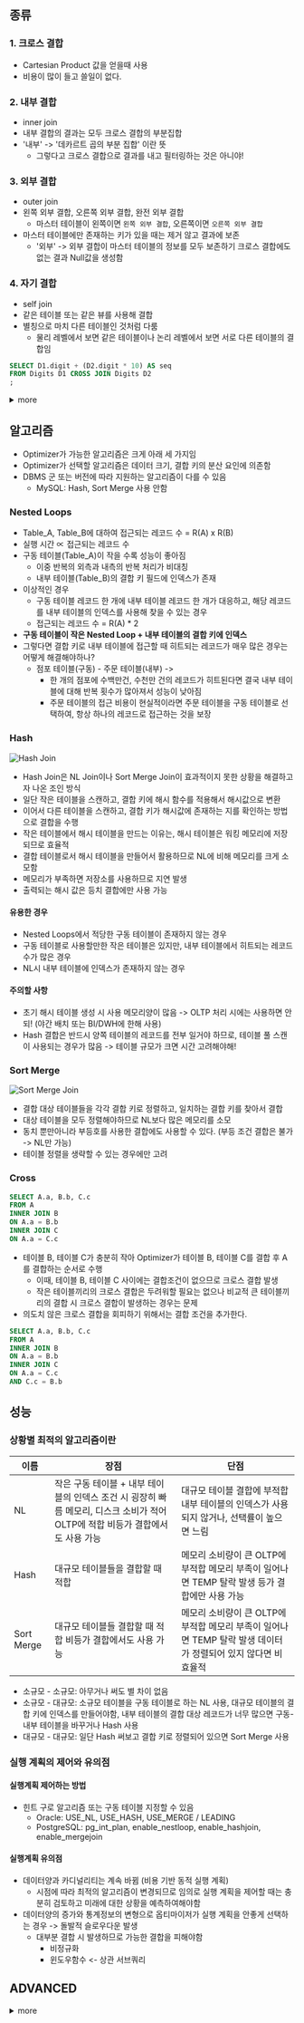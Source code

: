## 종류

### 1. 크로스 결합
* Cartesian Product 값을 얻을때 사용
* 비용이 많이 들고 쓸일이 없다.


### 2. 내부 결합
* inner join 
* 내부 결합의 결과는 모두 크로스 결합의 부분집합
* '내부' -> '데카르트 곱의 부분 집합' 이란 뜻
  * 그렇다고 크로스 결합으로 결과를 내고 필터링하는 것은 아니야!
 

### 3. 외부 결합
* outer join
* 왼쪽 외부 결합, 오른쪽 외부 결합, 완전 외부 결합
  * 마스터 테이블이 왼쪽이면 `왼쪽 외부 결합`, 오른쪽이면 `오른쪽 외부 결합`
* 마스터 테이블에만 존재하는 키가 있을 때는 제거 않고 결과에 보존
  * '외부' -> 외부 결합이 마스터 테이블의 정보를 모두 보존하기 크로스 결합에도 없는 결과 Null값을 생성함


### 4. 자기 결합
* self join
* 같은 테이블 또는 같은 뷰를 사용해 결합
* 별칭으로 마치 다른 테이블인 것처럼 다룸
  * 물리 레벨에서 보면 같은 테이블이나 논리 레벨에서 보면 서로 다른 테이블의 결합임
```sql
SELECT D1.digit + (D2.digit * 10) AS seq 
FROM Digits D1 CROSS JOIN Digits D2
;
```
<details close>
<summary>more</summary>

```sql
# 100 Rows
0
10
20
30
40
50
60
70
80
90
1
11
21
31
41
51
61
71
81
91
2
12
22
32
42
52
62
72
82
92
3
13
23
33
43
53
63
73
83
93
4
14
24
34
44
54
64
74
84
94
5
15
25
35
45
55
65
75
85
95
6
16
26
36
46
56
66
76
86
96
7
17
27
37
47
57
67
77
87
97
8
18
28
38
48
58
68
78
88
98
9
19
29
39
49
59
69
79
89
99
```

</details>


## 알고리즘
* Optimizer가 가능한 알고리즘은 크게 아래 세 가지임
* Optimizer가 선택할 알고리즘은 데이터 크기, 결합 키의 분산 요인에 의존함
* DBMS 군 또는 버전에 따라 지원하는 알고리즘이 다를 수 있음
  * MySQL: Hash, Sort Merge 사용 안함 

### Nested Loops
* Table_A, Table_B에 대하여 접근되는 레코드 수 = R(A) x R(B)
* 실행 시간 ∝ 접근되는 레코드 수
* 구동 테이블(Table_A)이 작을 수록 성능이 좋아짐 
  * 이중 반복의 외측과 내측의 반복 처리가 비대칭
  * 내부 테이블(Table_B)의 결합 키 필드에 인덱스가 존재
* 이상적인 경우
  * 구동 테이블 레코드 한 개에 내부 테이블 레코드 한 개가 대응하고, 해당 레코드를 내부 테이블의 인덱스를 사용해 찾을 수 있는 경우
  * 접근되는 레코드 수 = R(A) * 2
* **구동 테이블이 작은 Nested Loop + 내부 테이블의 결합 키에 인덱스** 
* 그렇다면 결합 키로 내부 테이블에 접근할 때 히트되는 레코드가 매우 많은 경우는 어떻게 해결해야하나?
  * 점포 테이블(구동) - 주문 테이블(내부) -> 
    * 한 개의 점포에 수백만건, 수천만 건의 레코드가 히트된다면 결국 내부 테이블에 대해 반복 횟수가 많아져서 성능이 낮아짐
    * 주문 테이블의 접근 비용이 현실적이라면 주문 테이블을 구동 테이블로 선택하여, 항상 하나의 레코드로 접근하는 것을 보장

### Hash
![Hash Join](/img/6_hash_join.png)
* Hash Join은 NL Join이나 Sort Merge Join이 효과적이지 못한 상황을 해결하고자 나온 조인 방식
* 일단 작은 테이블을 스캔하고, 결합 키에 해시 함수를 적용해서 해시값으로 변환  
* 이어서 다른 테이블을 스캔하고, 결합 키가 해시값에 존재하는 지를 확인하는 방법으로 결합을 수행 
* 작은 테이블에서 해시 테이블을 만드는 이유는, 해시 테이블은 워킹 메모리에 저장되므로 효율적
* 결합 테이블로서 해시 테이블을 만들어서 활용하므로 NL에 비해 메모리를 크게 소모함
* 메모리가 부족하면 저장소를 사용하므로 지연 발생
* 출력되는 해시 값은 등치 결합에만 사용 가능 

#### 유용한 경우
* Nested Loops에서 적당한 구동 테이블이 존재하지 않는 경우 
* 구동 테이블로 사용할만한 작은 테이블은 있지만, 내부 테이블에서 히트되는 레코드 수가 많은 경우
* NL시 내부 테이블에 인덱스가 존재하지 않는 경우 

#### 주의할 사항
* 초기 해시 테이블 생성 시 사용 메모리양이 많음 -> OLTP 처리 시에는 사용하면 안되! (야간 배치 또는 BI/DWH에 한해 사용)
* Hash 결합은 반드시 양쪽 테이블의 레코드를 전부 일거야 하므로, 테이블 풀 스캔이 사용되는 경우가 많음 -> 테이블 규모가 크면 시간 고려해야해!


### Sort Merge
![Sort Merge Join](/img/6_sort_merge_join.png)
* 결합 대상 테이블들을 각각 결합 키로 정렬하고, 일치하는 결합 키를 찾아서 결합
* 대상 테이블을 모두 정렬해야하므로 NL보다 많은 메모리를 소모
* 동치 뿐만아니라 부등호를 사용한 결합에도 사용할 수 있다. (부등 조건 결합은 불가 -> NL만 가능)
* 테이블 정렬을 생략할 수 있는 경우에만 고려

### Cross
```sql
SELECT A.a, B.b, C.c
FROM A
INNER JOIN B
ON A.a = B.b
INNER JOIN C
ON A.a = C.c
```
* 테이블 B, 테이블 C가 충분히 작아 Optimizer가 테이블 B, 테이블 C를 결합 후 A를 결합하는 순서로 수행
  * 이때, 테이블 B, 테이블 C 사이에는 결합조건이 없으므로 크로스 결합 발생
  * 작은 테이블끼리의 크로스 결합은 두려워할 필요는 없으나 비교적 큰 테이블끼리의 결합 시 크로스 결합이 발생하는 경우는 문제 
* 의도치 않은 크로스 결합을 회피하기 위해서는 결합 조건을 추가한다.
```sql
SELECT A.a, B.b, C.c
FROM A
INNER JOIN B
ON A.a = B.b
INNER JOIN C
ON A.a = C.c
AND C.c = B.b
```

## 성능

### 상황별 최적의 알고리즘이란

| 이름       | 장점                                                                                                                             | 단점                                                                                                          |
|------------|----------------------------------------------------------------------------------------------------------------------------------|---------------------------------------------------------------------------------------------------------------|
| NL         | 작은 구동 테이블 + 내부 테이블의 인덱스 조건 시 굉장히 빠름  메모리, 디스크 소비가 적어 OLTP에 적합  비등가 결합에서도 사용 가능 | 대규모 테이블 결합에 부적합 내부 테이블의 인덱스가 사용되지 않거나, 선택률이 높으면 느림                      |
| Hash       | 대규모 테이블들을 결합할 때 적합                                                                                                 | 메모리 소비량이 큰 OLTP에 부적합 메모리 부족이 일어나면 TEMP 탈락 발생 등가 결합에만 사용 가능                |
| Sort Merge | 대규모 테이블들 결합할 때 적합 비등가 결합에서도 사용 가능                                                                       | 메모리 소비량이 큰 OLTP에 부적합 메모리 부족이 일어나면 TEMP 탈락 발생 데이터가 정렬되어 있지 않다면 비효율적 |

* 소규모 - 소규모: 아무거나 써도 별 차이 없음
* 소규모 - 대규모: 소규모 테이블을 구동 테이블로 하는 NL 사용, 대규모 테이블의 결합 키에 인덱스를 만들어야함, 내부 테이블의 결합 대상 레코드가 너무 많으면 구동-내부 테이블을 바꾸거나 Hash 사용
* 대규모 - 대규모: 일단 Hash 써보고 결합 키로 정렬되어 있으면 Sort Merge 사용

### 실행 계획의 제어와 유의점
#### 실행계획 제어하는 방법
* 힌트 구로 알고리즘 또는 구동 테이블 지정할 수 있음
  * Oracle: USE_NL, USE_HASH, USE_MERGE / LEADING
  * PostgreSQL: pg_int_plan, enable_nestloop, enable_hashjoin, enable_mergejoin
  
#### 실행계획 유의점
* 데이터양과 카디널리티는 계속 바뀜 (비용 기반 동적 실행 계획)
  * 시점에 따라 최적의 알고리즘이 변경되므로 임의로 실행 계획을 제어할 때는 충분히 검토하고 미래에 대한 상황을 예측하여해야함
* 데이터양의 증가와 통계정보의 변형으로 옵티마이저가 실행 계획을 안좋게 선택하는 경우 -> 돌발적 슬로우다운 발생
  * 대부분 결합 시 발생하므로 가능한 결합을 피해야함
    * 비정규화
    * 윈도우함수 <- 상관 서브쿼리
    
    
## ADVANCED
<details close>
<summary>more</summary>
 
### Relational Query Languages
| symbol                | exmple of use                               |
|-----------------------|---------------------------------------------|
| σ (Selection)         | σsalary >= 85000(instructor)                |
| ∏ (Projection)        | ∏ID,salary(instructor)                      |
| ⋈ (Natural Join)      | instructor ⋈ department                    |
| X (Cartesian Product) | instructor x department                     |
| U (Union)             | ∏name(instructor)U∏name(student)            |
| ρ (Rename)           | ρ(STUDENT_NAMES, ∏(ROLL_NO, NAME)(STUDENT)) |

### Projection
```sql
select A,C 
from r
;

select distinct (A, C)
from r
;
```
- Use distinct to remove duplication

### Cartesian-product operation
```
select * from r, s

for r 
  for s
```
- r x s = {t q | t ∈ r and q ∈ s}
- r(R) and s(S) are disjoint. (R ∩ S = ∅)
  - **r(R) and s(S) are not disjoint, then renaming must be used**
 
### Natural-Join operation
![Natural Join](/img/6_natural_join.PNG)

R = (A, B, C, D)
S = (E, B, D)
```
select R.A, R.B, R.C, R.D, S.E
from R
natural join S

select R.A, R.B, R.C, R.D, S.E
from R
where R.B = S.B and R.D = S.D
```
∏r.B, r.B, r.C, r.D, s.E(σ r.B = s.B ∧ r.D = s.D (r x s))


### Natural-Join and Theta join
- 전산학과에 속한 모든 강사 이름과 이들 강사가 가르친 모든 코스명을 찾아라
```∏ 이름, 코스명 ( σ depth_name="전산학과" (교사 ⋈ 강사 ⋈ 코스))```


### Outer join
![Outer Join](/img/6_outer_join.PNG)



### Example

- branch (branch_name, branch_city, assets)
- customer (customer_name, customer_street, customer_city)
- account (account_number, branch_name, balance)
- loan (loan_number, branch_name, amount)
- depositor (customer_name, account_number)
- borrower (customer_name, loan_number)

![Outer Join](/img/6_problem1.PNG)

```sql
select * from loan where amount > 1200
;

select loan_number where amount > 1200
;

select customer_name from borrower 
union
select customer_name from depositor
;

select customer_name from borrower, depositor
where borrower.customer_name=depositor.customer_name
;

```

![Outer Join](/img/6_problem2.PNG)

```sql
from borrower
where branch_name="Perryridge"
```
</details>
